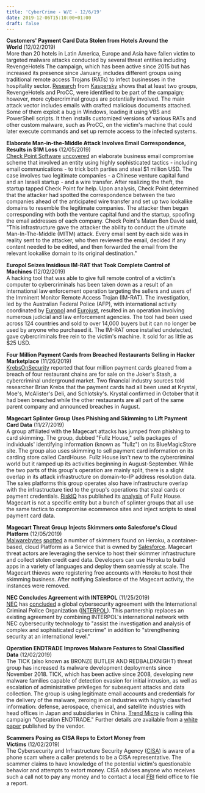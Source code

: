 ```yaml
---
title: 'CyberCrime - W/E - 12/6/19'
date: 2019-12-06T15:10:00+01:00
draft: false
---
```


**Customers' Payment Card Data Stolen from Hotels Around the World** (12/02/2019)  
More than 20 hotels in Latin America, Europe and Asia have fallen victim to targeted malware attacks conducted by several threat entities including RevengeHotels The campaign, which has been active since 2015 but has increased its presence since January, includes different groups using traditional remote access Trojans (RATs) to infect businesses in the hospitality sector. [Research](https://securelist.com/revengehotels/95229) from [Kaspersky](http://www.kaspersky.com/) shows that at least two groups, RevengeHotels and ProCC, were identified to be part of the campaign; however, more cybercriminal groups are potentially involved. The main attack vector includes emails with crafted malicious documents attached. Some of them exploit a bug in Windows, loading it using VBS and PowerShell scripts. It then installs customized versions of various RATs and other custom malware, such as ProCC, on the victim's machine that could later execute commands and set up remote access to the infected systems.

  

**Elaborate Man-in-the-Middle Attack Involves Email Correspondence, Results in $1M Loss** (12/05/2019)  
[Check Point Software](http://www.checkpoint.com/) [uncovered](https://research.checkpoint.com/2019/incident-response-casefile-a-successful-bec-leveraging-lookalike-domains/) an elaborate business email compromise scheme that involved an entity using highly sophisticated tactics - including email communications - to trick both parties and steal $1 million USD. The case involves two legitimate companies - a Chinese venture capital fund and an Israeli startup - and a wire transfer. After realizing the theft, the startup tapped Check Point for help. Upon analysis, Check Point determined that the attacker had spotted the correspondence between the two companies ahead of the anticipated wire transfer and set up two lookalike domains to resemble the legitimate companies. The attacker then began corresponding with both the venture capital fund and the startup, spoofing the email addresses of each company. Check Point's Matan Ben David said, "This infrastructure gave the attacker the ability to conduct the ultimate Man-In-The-Middle (MITM) attack. Every email sent by each side was in reality sent to the attacker, who then reviewed the email, decided if any content needed to be edited, and then forwarded the email from the relevant lookalike domain to its original destination."

  

**Europol Seizes Insidious IM-RAT that Took Complete Control of Machines** (12/02/2019)  
A hacking tool that was able to give full remote control of a victim's computer to cybercriminals has been taken down as a result of an international law enforcement operation targeting the sellers and users of the Imminent Monitor Remote Access Trojan (IM-RAT). The investigation, led by the Australian Federal Police (AFP), with international activity coordinated by [Europol](http://www.europol.europa.eu/) and [Eurojust](http://www.eurojust.europa.eu/pages/home.aspx), resulted in an operation involving numerous judicial and law enforcement agencies. The tool had been used across 124 countries and sold to over 14,000 buyers but it can no longer be used by anyone who purchased it. The IM-RAT once installed undetected, gave cybercriminals free rein to the victim's machine. It sold for as little as $25 USD.

  

**Four Million Payment Cards from Breached Restaurants Selling in Hacker Marketplace** (11/26/2019)  
[KrebsOnSecurity](http://krebsonsecurity.com/) reported that four million payment cards gleaned from a breach of four restaurant chains are for sale on the Joker's Stash, a cybercriminal underground market. Two financial industry sources told researcher Brian Krebs that the payment cards had all been used at Krystal, Moe's, McAlister's Deli, and Schlotsky's. Krystal confirmed in October that it had been breached while the other restaurants are all part of the same parent company and announced breaches in August.

  

**Magecart Splinter Group Uses Phishing and Skimming to Lift Payment Card Data** (11/27/2019)  
A group affiliated with the Magecart attacks has jumped from phishing to card skimming. The group, dubbed "Fullz House," sells packages of individuals' identifying information (known as "fullz") on its BlueMagicStore site. The group also uses skimming to sell payment card information on its carding store called CardHouse. Fullz House isn't new to the cybercriminal world but it ramped up its activities beginning in August-September. While the two parts of this group's operation are mainly split, there is a slight overlap in its attack infrastructure on domain-to-IP address resolution data. The sales platforms this group operates also have infrastructure overlap with the infrastructure tied to the group's operations that steal cards or payment credentials. [RiskIQ](https://www.riskiq.com/) has published its [analysis](https://www.riskiq.com/blog/labs/fullz-house/) of Fullz House. Magecart is not a specific entity but a bunch of splinter groups that all use the same tactics to compromise ecommerce sites and inject scripts to steal payment card data.

  

**Magecart Threat Group Injects Skimmers onto Salesforce's Cloud Platform** (12/05/2019)  
[Malwarebytes](http://www.malwarebytes.org/) [spotted](https://blog.malwarebytes.com/web-threats/2019/12/theres-an-app-for-that-web-skimmers-found-on-paas-heroku/) a number of skimmers found on Heroku, a container-based, cloud Platform as a Service that is owned by [Salesforce](http://www.salesforce.com/). Magecart threat actors are leveraging the service to host their skimmer infrastructure and collect stolen credit card data. Developers can use Heroku to build apps in a variety of languages and deploy them seamlessly at scale. The Magecart thieves were registering free accounts with Heroku to host their skimming business. After notifying Salesforce of the Magecart activity, the instances were removed.

  

**NEC Concludes Agreement with INTERPOL** (11/25/2019)  
[NEC](http://www.nec.com/) has [concluded](https://www.nec.com/en/press/201911/global_20191125_01.html) a global cybersecurity agreement with the International Criminal Police Organization ([INTERPOL](https://www.interpol.int/en)). This partnership replaces an existing agreement by combining INTERPOL's international network with NEC cybersecurity technology to "assist the investigation and analysis of complex and sophisticated cybercrime" in addition to "strengthening security at an international level."

  

**Operation ENDTRADE Improves Malware Features to Steal Classified Data** (12/02/2019)  
The TICK (also known as BRONZE BUTLER AND REDBALDKNIGHT) threat group has increased its malware development deployments since November 2018. TICK, which has been active since 2008, developing new malware families capable of detection evasion for initial intrusion, as well as escalation of administrative privileges for subsequent attacks and data collection. The group is using legitimate email accounts and credentials for the delivery of the malware, zeroing in on industries with highly classified information: defense, aerospace, chemical, and satellite industries with head offices in Japan and subsidiaries in China. [Trend Micro](http://www.trendmicro.com/) is calling this campaign "Operation ENDTRADE." Further details are available from a [white paper](https://documents.trendmicro.com/assets/pdf/Operation-ENDTRADE-Tick-Multi-Stage-Backdoors-for-Attacking-Industries-and-Stealing-Classified-Data.pdf) published by the vendor.

  

**Scammers Posing as CISA Reps to Extort Money from Victims** (12/02/2019)  
The Cybersecurity and Infrastructure Security Agency ([CISA](https://www.dhs.gov/CISA/)) is aware of a phone scam where a caller pretends to be a CISA representative. The scammer claims to have knowledge of the potential victim's questionable behavior and attempts to extort money. CISA advises anyone who receives such a call not to pay any money and to contact a local [FBI](http://www.fbi.gov/) field office to file a report.